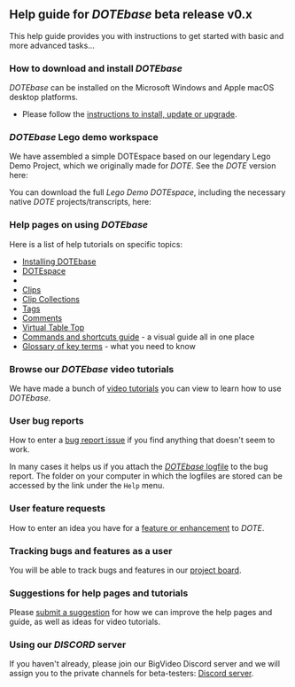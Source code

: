 ## Help guide for _DOTEbase_ beta release v0.x

This help guide provides you with instructions to get started with basic and more advanced tasks...

### How to download and install _DOTEbase_

_DOTEbase_ can be installed on the Microsoft Windows and Apple macOS desktop platforms.

- Please follow the [instructions to install, update or upgrade](install.md).

### _DOTEbase_ Lego demo workspace

We have assembled a simple DOTEspace based on our legendary Lego Demo Project, which we originally made for _DOTE_.
See the _DOTE_ version here: 

You can download the full _Lego Demo DOTEspace_, including the necessary native _DOTE_ projects/transcripts, here:

### Help pages on using _DOTEbase_

Here is a list of help tutorials on specific topics:

- [Installing DOTEbase](install.md)
- [DOTEspace](dotespace.md)
- []()
- [Clips](clips.md)
- [Clip Collections](clip-collections.md)
- [Tags](tags.md)
- [Comments](comment.md)
- [Virtual Table Top](vtt.md)
- [Commands and shortcuts guide](commands.md) - a visual guide all in one place
- [Glossary of key terms](glossary.md) - what you need to know

### Browse our _DOTEbase_ video tutorials <a id='tutorials'></a>

We have made a bunch of [video tutorials](tutorials.md) you can view to learn how to use _DOTEbase_.

### User bug reports

How to enter a [bug report issue](https://github.com/BigSoftVideo/DOTEbase-beta-testing/issues/new/choose) if you find anything that doesn't seem to work.

In many cases it helps us if you attach the [_DOTEbase_ logfile](logfile.md) to the bug report.
The folder on your computer in which the logfiles are stored can be accessed by the link under the `Help` menu.

### User feature requests

How to enter an idea you have for a [feature or enhancement](https://github.com/BigSoftVideo/DOTEbase-beta-testing/issues/new/choose) to _DOTE_.

### Tracking bugs and features as a user

You will be able to track bugs and features in our [project board](https://github.com/BigSoftVideo/DOTEbase-beta-testing/projects/1).

### Suggestions for help pages and tutorials

Please [submit a suggestion](https://github.com/BigSoftVideo/DOTEbase-beta-testing/issues/new/choose) for how we can improve the help pages and guide, as well as ideas for video tutorials.

### Using our _DISCORD_ server

If you haven't already, please join our BigVideo Discord server and we will assign you to the private channels for beta-testers: [Discord server](https://discord.gg/8BmuHP7xh4).
